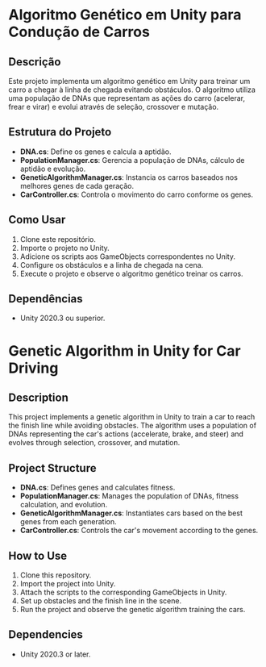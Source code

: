 # Algoritmo Genético em Unity para Condução de Carros

## Descrição
Este projeto implementa um algoritmo genético em Unity para treinar um carro a chegar à linha de chegada evitando obstáculos. O algoritmo utiliza uma população de DNAs que representam as ações do carro (acelerar, frear e virar) e evolui através de seleção, crossover e mutação.

## Estrutura do Projeto
- **DNA.cs**: Define os genes e calcula a aptidão.
- **PopulationManager.cs**: Gerencia a população de DNAs, cálculo de aptidão e evolução.
- **GeneticAlgorithmManager.cs**: Instancia os carros baseados nos melhores genes de cada geração.
- **CarController.cs**: Controla o movimento do carro conforme os genes.

## Como Usar
1. Clone este repositório.
2. Importe o projeto no Unity.
3. Adicione os scripts aos GameObjects correspondentes no Unity.
4. Configure os obstáculos e a linha de chegada na cena.
5. Execute o projeto e observe o algoritmo genético treinar os carros.

## Dependências
- Unity 2020.3 ou superior.


# Genetic Algorithm in Unity for Car Driving

## Description
This project implements a genetic algorithm in Unity to train a car to reach the finish line while avoiding obstacles. The algorithm uses a population of DNAs representing the car's actions (accelerate, brake, and steer) and evolves through selection, crossover, and mutation.

## Project Structure
- **DNA.cs**: Defines genes and calculates fitness.
- **PopulationManager.cs**: Manages the population of DNAs, fitness calculation, and evolution.
- **GeneticAlgorithmManager.cs**: Instantiates cars based on the best genes from each generation.
- **CarController.cs**: Controls the car's movement according to the genes.

## How to Use
1. Clone this repository.
2. Import the project into Unity.
3. Attach the scripts to the corresponding GameObjects in Unity.
4. Set up obstacles and the finish line in the scene.
5. Run the project and observe the genetic algorithm training the cars.

## Dependencies
- Unity 2020.3 or later.
